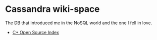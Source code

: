 # Cassandra wiki-space

The DB that introduced me in the NoSQL world and the one I fell in love.

- [C* Open Source Index](https://cassandra.apache.org/_/index.html)
